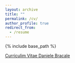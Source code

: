 ```yaml
---
layout: archive
title: ""
permalink: /cv/
author_profile: true
redirect_from:
  - /resume
---
```


{% include base_path %}

[Curriculim Vitae Daniele Bracale](https://github.com/dbracale/files/tree/main)